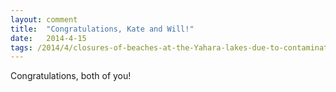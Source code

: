 ```yaml
---
layout: comment
title:  "Congratulations, Kate and Will!"
date:   2014-4-15
tags: /2014/4/closures-of-beaches-at-the-Yahara-lakes-due-to-contamination
---
```


Congratulations, both of you!
